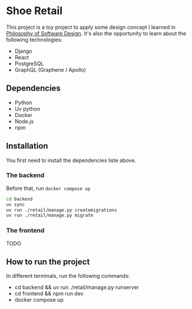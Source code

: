 # Shoe Retail

This project is a toy project to apply some design concept I learned in [Philosophy of Software Design](https://www.amazon.ca/Philosophy-Software-Design-John-Ousterhout/dp/1732102201). It's also the opportunity to learn about the following technologies:
* Django
* React
* PostgreSQL
* GraphQL (Graphene / Apollo)

## Dependencies
* Python
* Uv python
* Docker
* Node.js
* npm

## Installation
You first need to install the dependencies liste above.

### The backend
Before that, run `docker compose up`
```bash
cd backend
uv sync
uv run ./retail/manage.py createmigrations
uv run ./retail/manage.py migrate
```

### The frontend
TODO

## How to run the project
In different terminals, run the following commands:
* cd backend && uv run ./retail/manage.py runserver
* cd frontend && npm run dev
* docker compose up
